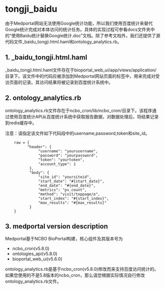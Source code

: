 # tongji_baidu

由于Medportal网站无法使用Google统计功能，所以我们使用百度统计来替代Google统计完成对本体访问的统计任务。具体的实现过程可参看docs文件夹中的“使用Baidu统计替换Google统计.doc”文档。除了参考文档外，我们还提供了源代码文件_baidu_tongji.html.haml和ontology_analytics.rb。



## 1. _baidu_tongji.html.haml

_baidu_tongji.html.haml文件存在于bioportal_web_ui/app/views/application/目录下。该文件中的代码应被添加到Medportal网站页面的<head></head>标签中，用来完成对受访页面的记录。其访问结果将被记录到百度统计系统中。



## 2. ontology_analytics.rb

ontology_analytics.rb文件存在于ncbo_cron/lib/ncbo_cron/目录下。该程序通过使用百度统计API从百度统计系统中获取报告数据，对数据处理后，将结果记录到redis缓存中。

注意：请指定该文件如下代码段中的username,password,token和site_id。
```
	raw = {
          "header": {
               "username": "yourusername",
               "password": "yourpassword",
               "token": "yourtoken",
               "account_type": 1
           },
           "body": {
               "site_id": "yoursiteid",
               "start_date": "#{start_date}",
               "end_date": "#{end_date}",
               "metrics": "pv_count",
               "method": "visit/toppage/a",
               "start_index": "#{start_index}",
               "max_results": "#{max_results}"
           }
    }  
```

## 3. medportal version description

Medportal基于NCBO BioPortal构建，核心组件及其版本号为

- ncbo_cron(v5.8.0)
- ontologies_api(v5.8.0)
- bioportal_web_ui(v5.6.0)

ontology_analytics.rb是基于ncbo_cron(v5.8.0)修改而来支持百度访问统计的。如果您使用的不是5.8版本的ncbo_cron，那么请您根据实际情况自行修改ontology_analytics.rb文件。